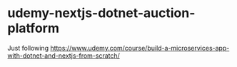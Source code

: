 # udemy-nextjs-dotnet-auction-platform
Just following https://www.udemy.com/course/build-a-microservices-app-with-dotnet-and-nextjs-from-scratch/
